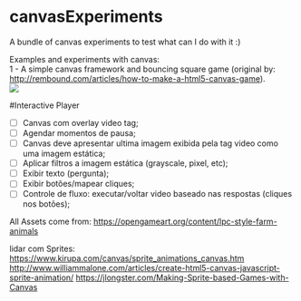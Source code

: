 # canvasExperiments
A bundle of canvas experiments to test what can I do with it :)

Examples and experiments with canvas:<br>
1 - A simple canvas framework and bouncing square game (original by: http://rembound.com/articles/how-to-make-a-html5-canvas-game).<br>
<img src='https://cloud.githubusercontent.com/assets/6067175/19224297/99377eb8-8e59-11e6-919f-436bc0b138c5.png'>



#Interactive Player    
 - [ ] Canvas com overlay video tag;  
 - [ ] Agendar momentos de pausa;  
 - [ ] Canvas deve apresentar ultima imagem exibida pela tag video como uma imagem estática;   
 - [ ] Aplicar filtros a imagem estática (grayscale, pixel, etc);  
 - [ ] Exibir texto (pergunta);  
 - [ ] Exibir botões/mapear cliques;  
 - [ ] Controle de fluxo: executar/voltar video baseado nas respostas (cliques nos botões);  

All Assets come from: https://opengameart.org/content/lpc-style-farm-animals

lidar com Sprites:
https://www.kirupa.com/canvas/sprite_animations_canvas.htm
http://www.williammalone.com/articles/create-html5-canvas-javascript-sprite-animation/
https://jlongster.com/Making-Sprite-based-Games-with-Canvas